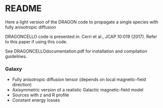 # README #

Here a light version of the DRAGON code to propagate a single species with fully anisotropic diffusion

DRAGONCELLO code is presented in: Cerri et al., JCAP 10:019 (2017). Refer to this paper if using this code.

See DRAGONCELLOdocumentation.pdf for installation and compilation guidelines.

### Galaxy ###

* Fully anisotropic diffusion tensor (depends on local magnetic-field direction)
* Axisymmetric version of a realistic Galactic magnetic-field model
* Sources with z and R profile 
* Constant energy losses
